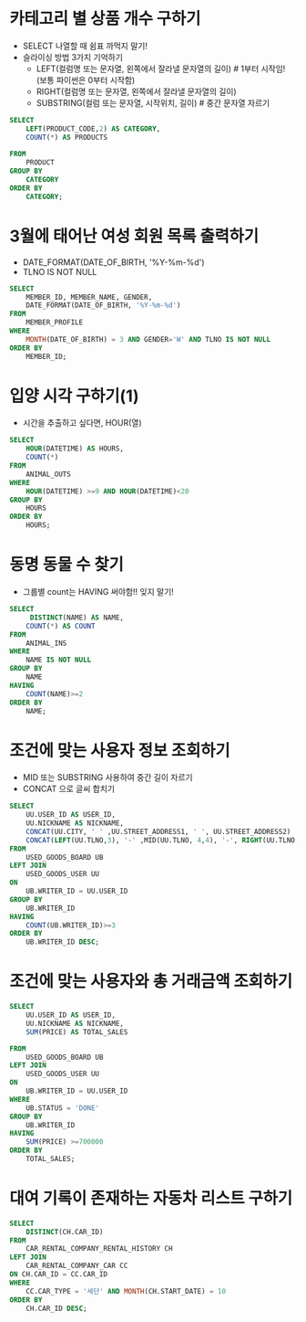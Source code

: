 # 카테고리 별 상품 개수 구하기
- SELECT 나열할 때 쉼표 까먹지 말기!
- 슬라이싱 방법 3가지 기억하기
    - LEFT(컬럼명 또는 문자열, 왼쪽에서 잘라낼 문자열의 길이) # 1부터 시작임! (보통 파이썬은 0부터 시작함)
    - RIGHT(컬럼명 또는 문자열, 왼쪽에서 잘라낼 문자열의 길이)
    - SUBSTRING(컬럼 또는 문자열, 시작위치, 길이) # 중간 문자열 자르기


``` sql
SELECT 
    LEFT(PRODUCT_CODE,2) AS CATEGORY,
    COUNT(*) AS PRODUCTS
       
FROM 
    PRODUCT
GROUP BY 
    CATEGORY
ORDER BY 
    CATEGORY;
```


# 3월에 태어난 여성 회원 목록 출력하기
- DATE_FORMAT(DATE_OF_BIRTH, '%Y-%m-%d')
- TLNO IS NOT NULL


``` sql
SELECT  
    MEMBER_ID, MEMBER_NAME, GENDER, 
    DATE_FORMAT(DATE_OF_BIRTH, '%Y-%m-%d')
FROM 
    MEMBER_PROFILE
WHERE
    MONTH(DATE_OF_BIRTH) = 3 AND GENDER='W' AND TLNO IS NOT NULL
ORDER BY 
    MEMBER_ID;
```

# 입양 시각 구하기(1)
- 시간을 추출하고 싶다면, HOUR(열)


``` sql
SELECT
    HOUR(DATETIME) AS HOURS,
    COUNT(*)
FROM 
    ANIMAL_OUTS
WHERE
    HOUR(DATETIME) >=9 AND HOUR(DATETIME)<20
GROUP BY 
    HOURS
ORDER BY 
    HOURS;
```

# 동명 동물 수 찾기
- 그룹별 count는 HAVING 써야함!! 잊지 말기! 


``` sql
SELECT 
     DISTINCT(NAME) AS NAME, 
    COUNT(*) AS COUNT
FROM 
    ANIMAL_INS
WHERE 
    NAME IS NOT NULL 
GROUP BY
    NAME
HAVING 
    COUNT(NAME)>=2
ORDER BY 
    NAME;
```

# 조건에 맞는 사용자 정보 조회하기

- MID 또는 SUBSTRING 사용하여 중간 길이 자르기
- CONCAT 으로 글씨 합치기
  

``` sql
SELECT
    UU.USER_ID AS USER_ID,
    UU.NICKNAME AS NICKNAME,
    CONCAT(UU.CITY, ' ' ,UU.STREET_ADDRESS1, ' ', UU.STREET_ADDRESS2)  AS 전체주소,
    CONCAT(LEFT(UU.TLNO,3), '-' ,MID(UU.TLNO, 4,4), '-', RIGHT(UU.TLNO,4)) AS 전화번호
FROM 
    USED_GOODS_BOARD UB
LEFT JOIN
    USED_GOODS_USER UU
ON 
    UB.WRITER_ID = UU.USER_ID
GROUP BY
    UB.WRITER_ID
HAVING 
    COUNT(UB.WRITER_ID)>=3
ORDER BY 
    UB.WRITER_ID DESC;
```


# 조건에 맞는 사용자와 총 거래금액 조회하기


``` sql
SELECT 
    UU.USER_ID AS USER_ID, 
    UU.NICKNAME AS NICKNAME,
    SUM(PRICE) AS TOTAL_SALES

FROM 
    USED_GOODS_BOARD UB
LEFT JOIN 
    USED_GOODS_USER UU
ON 
    UB.WRITER_ID = UU.USER_ID
WHERE
    UB.STATUS = 'DONE'
GROUP BY
    UB.WRITER_ID
HAVING
    SUM(PRICE) >=700000
ORDER BY
    TOTAL_SALES;
```

# 대여 기록이 존재하는 자동차 리스트 구하기

``` sql
SELECT
    DISTINCT(CH.CAR_ID)
FROM 
    CAR_RENTAL_COMPANY_RENTAL_HISTORY CH
LEFT JOIN 
    CAR_RENTAL_COMPANY_CAR CC
ON CH.CAR_ID = CC.CAR_ID
WHERE 
    CC.CAR_TYPE = '세단' AND MONTH(CH.START_DATE) = 10
ORDER BY
    CH.CAR_ID DESC;
```
